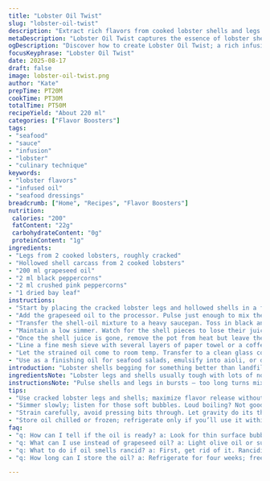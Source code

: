 ```yaml
---
title: "Lobster Oil Twist"
slug: "lobster-oil-twist"
description: "Extract rich flavors from cooked lobster shells and legs with gently heated oil infused by whole spices. Canola oil swapped for grapeseed for a lighter finish. Black peppercorns replaced partially with crushed pink peppercorns for subtle floral notes. Slow simmer evaporates shell liquor leaving a concentrated essence. The oil filters through lined sieve catching all shells. Chill to settle then store cool or freeze up to 6 weeks. Great base for seafood dressings, sauces, or finishing oils where you want that deep crustacean umami without dairy or gluten."
metaDescription: "Lobster Oil Twist captures the essence of lobster shells in a flavorful oil. Perfect for seafood dishes without dairy or gluten."
ogDescription: "Discover how to create Lobster Oil Twist; a rich infusion for sauces, dressings, and seafood plates. Pure umami flavor awaits."
focusKeyphrase: "Lobster Oil Twist"
date: 2025-08-17
draft: false
image: lobster-oil-twist.png
author: "Kate"
prepTime: PT20M
cookTime: PT30M
totalTime: PT50M
recipeYield: "About 220 ml"
categories: ["Flavor Boosters"]
tags:
- "seafood"
- "sauce"
- "infusion"
- "lobster"
- "culinary technique"
keywords:
- "lobster flavors"
- "infused oil"
- "seafood dressings"
breadcrumb: ["Home", "Recipes", "Flavor Boosters"]
nutrition: 
 calories: "200"
 fatContent: "22g"
 carbohydrateContent: "0g"
 proteinContent: "1g"
ingredients:
- "Legs from 2 cooked lobsters, roughly cracked"
- "Hollowed shell carcass from 2 cooked lobsters"
- "200 ml grapeseed oil"
- "2 ml black peppercorns"
- "2 ml crushed pink peppercorns"
- "1 dried bay leaf"
instructions:
- "Start by placing the cracked lobster legs and hollowed shells in a food processor. Pulse gently to break up shells finely but not to powder; aim for coarse bits that will release flavor without clogging filters later."
- "Add the grapeseed oil to the processor. Pulse just enough to mix the shells with the oil until the blend takes on a warm orange tint, signaling pigment and flavor starting to infuse. Careful not to over-process — you want suspended fragments, not a smooth puree."
- "Transfer the shell-oil mixture to a heavy saucepan. Toss in black and pink peppercorns with the bay leaf. Bring the oil slowly up to a gentle simmer over low heat. You should hear soft bubble whispers not a loud boil — flames too high risk burning the delicate lobster essence."
- "Maintain a low simmer. Watch for the shell pieces to lose their juice — surface bubbles become thinner and more transparent. This typically takes 25 to 30 minutes. The key cue is the liquid in the shells visibly evaporating or absorbing back into the oil — the aroma will deepen, become more marine and toasted."
- "Once the shell juice is gone, remove the pot from heat but leave the contents to steep. The bay leaf continues imparting subtle herbiness while the oil cools. Let sit uncovered about 15-20 minutes until cooler but still warm."
- "Line a fine mesh sieve with several layers of paper towel or a coffee filter. Slowly pour the oil through. Avoid pressing the solids aggressively; let gravity and gentle filtering clarify the oil naturally. Rinse if some small bits coat the filter so oil flows better."
- "Let the strained oil come to room temp. Transfer to a clean glass container. Refrigerate or freeze. If refrigerated, use within 4 weeks to avoid rancidity. Freezing extends storage up to 6 weeks without flavor loss."
- "Use as a finishing oil for seafood salads, emulsify into aioli, or drizzle on grilled fish. If grapeseed unavailable, light olive oil or sunflower oil can suffice but avoid extra virgin olive oil — its flavor overpowers delicate lobster notes."
introduction: "Lobster shells begging for something better than landfill. Take those claw bits, cracked legs, shells — culinary gold waiting to be coaxed out. Heat oil low and slow, drawing out that rare crustacean scent. Not turbo boil or you risk bitter burnt flavors. Patience — watch liquid vanish. Orange glow emerges — that’s the sign. Peppercorns crackle subtly, bay leaf adds woody perfume without stealing attention. Strain gently to keep oil clear, avoid gritty mouthfeel. Store chilled to maintain freshness. Forget complicated fancy steps — simple components, slow coaxing, precise timing. This oil a game changer, subtle base for sauces or dressings. No dairy, gluten, eggs—just pure umami extraction."
ingredientsNote: "Lobster legs and shells usually tough with lots of nooks holding flavor juices; gentle processing ensures you release maximum depth without pulverizing shells which complicates filtering. Grapeseed oil chosen for its neutral flavor and high smoke point — key to slow heat extraction. Canola workable but heavier. Black peppercorn essential, pink peppercorn adds unexpected delicate brightness — can omit if unavailable but add complex layers. Bay leaf dried, never fresh — fresh adds grassy notes unwanted here. Filter setup critical — coffee filters or multiple paper towels reduce grit, avoid oil cloudiness. Keep oily shell mix cold before cooking if possible to limit premature oxidation, help flavors meld more cleanly."
instructionsNote: "Pulse shells and legs in bursts — too long turns mix pasty forcing strained bits through. Orange tint signals carotenoid extraction from lobster shells — don’t rush beyond that or oil begins degrading. Simmer oil gently — audibly low bubbles, no roaring boil — monitor closely last 5 minutes, as evaporation nears final phase. Overcooking leads to burnt oil flavor; undercooking results in diluted, less fragrant oil. Post-simmer steep internal temp lowers allowing bay leaf aromatics to meld softly instead of dispersing aggressively. Pour slowly through lined sieve, don’t squeeze solids to avoid cloudiness. Cool and transfer swiftly to prevent off-flavors from exposure. Oil keeps better frozen due to fatty acid oxidation—refrigerate only if prompt use planned. This technique recycles shells smartly, yielding intense lobster essence without dairy or gluten complications."
tips:
- "Use cracked lobster legs and shells; maximize flavor release without pulverizing. Keep pieces coarse to avoid clogging filters… just pulse gently. Monitor oil color; warm orange means flavor extraction is happening. Crushed pink pepper adds floral notes; skip if unavailable but consider something similar."
- "Simmer slowly; listen for those soft bubbles. Loud boiling? Not good. Aim for a gentle whisper. Black pepper essential for heat; watch aroma deepen as oil warms. Use a heavy pan to maintain even heat. Don't rush this stage; patience pays off in flavor."
- "Strain carefully, avoid pressing bits through. Let gravity do its thing — it keeps oil clear. Line your sieve well. Using multiple layers works best. Chill mixture before cooking helps prevent early oxidation; mixing flavors later will yield a cleaner oil. Reduce exposure to oxygen."
- "Store oil chilled or frozen; refrigerate only if you’ll use it within four weeks. Freezing is smart - preserves flavor longer. If oil starts smelling off, pitch it. Avoid extra virgin olive oil; its intense flavoring distracts from delicate lobster notes. Use lighter oils instead."
faq:
- "q: How can I tell if the oil is ready? a: Look for thin surface bubbles; it means the shells’ juices are evaporating. Aroma shifts to marine and toasted… those are the signs of doneness. Avoid boiling aggressively, or risk burning."
- "q: What can I use instead of grapeseed oil? a: Light olive oil or sunflower oil will work; just avoid extra virgin olive oil. It overpowers delicate flavors of lobster. If you have it, stick to something neutral."
- "q: What to do if oil smells rancid? a: First, get rid of it. Rancidity means oxidation has occurred, usually from heat or exposure. Best to use fresh oil. Check storage methods too. Keep cool and sealed."
- "q: How long can I store the oil? a: Refrigerate for four weeks; freezers keep it up to six weeks. Seal tightly. Don’t let it sit out. Label your containers for quick access. Track how long it’s been."

---
```

